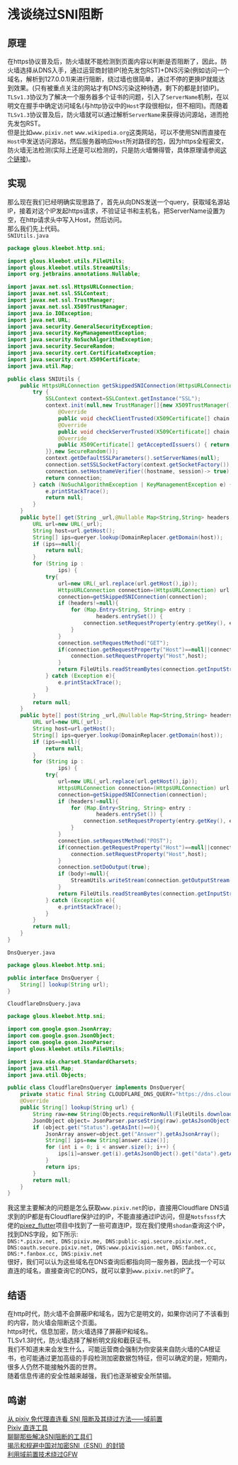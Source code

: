 # 浅谈绕过SNI阻断

## 原理
在https协议普及后，防火墙就不能检测到页面内容以判断是否阻断了，因此，防火墙选择从DNS入手，通过运营商封锁IP(抢先发包RST)+DNS污染(例如访问一个域名，解析到127.0.0.1)来进行阻断，绕过墙也很简单，通过不停的更换IP就能达到效果。(只有被重点关注的网站才有DNS污染这种待遇，剩下的都是封锁IP)。  
`TLSv1.3`协议为了解决一个服务器多个证书的问题，引入了`ServerName`机制，在以明文在握手中确定访问域名(与http协议中的`Host`字段很相似，但不相同)。而随着`TLSv1.3`协议普及后，防火墙就可以通过解析`ServerName`来获得访问源站，进而抢先发包RST。  
但是比如`www.pixiv.net` `www.wikipedia.org`这类网站，可以不使用SNI而直接在`Host`中发送访问源站，然后服务器响应`Host`所对路径的包，因为https全程密文，防火墙无法检测(实际上还是可以检测的，只是防火墙懒得管，具体原理请参阅[这个链接](https://gfw.report/talks/imc20/en/))。

## 实现
那么现在我们已经明确实现思路了，首先从向DNS发送一个query，获取域名源站IP，接着对这个IP发起https请求，不验证证书和主机名，把ServerName设置为空，在http请求头中写入Host，然后访问。  
那么我们先上代码。  
`SNIUtils.java`
```java
package glous.kleebot.http.sni;

import glous.kleebot.utils.FileUtils;
import glous.kleebot.utils.StreamUtils;
import org.jetbrains.annotations.Nullable;

import javax.net.ssl.HttpsURLConnection;
import javax.net.ssl.SSLContext;
import javax.net.ssl.TrustManager;
import javax.net.ssl.X509TrustManager;
import java.io.IOException;
import java.net.URL;
import java.security.GeneralSecurityException;
import java.security.KeyManagementException;
import java.security.NoSuchAlgorithmException;
import java.security.SecureRandom;
import java.security.cert.CertificateException;
import java.security.cert.X509Certificate;
import java.util.Map;

public class SNIUtils {
    public HttpsURLConnection getSkippedSNIConnection(HttpsURLConnection connection){
        try {
            SSLContext context=SSLContext.getInstance("SSL");
            context.init(null,new TrustManager[]{new X509TrustManager() {
                @Override
                public void checkClientTrusted(X509Certificate[] chain, String authType) throws CertificateException { }
                @Override
                public void checkServerTrusted(X509Certificate[] chain, String authType) throws CertificateException { }
                @Override
                public X509Certificate[] getAcceptedIssuers() { return null; }
            }},new SecureRandom());
            context.getDefaultSSLParameters().setServerNames(null);
            connection.setSSLSocketFactory(context.getSocketFactory());
            connection.setHostnameVerifier((hostname, session)-> true);
            return connection;
        } catch (NoSuchAlgorithmException | KeyManagementException e) {
            e.printStackTrace();
            return null;
        }
    }
    public byte[] get(String _url,@Nullable Map<String,String> headers, DnsQueryer queryer) throws IOException, GeneralSecurityException {
        URL url=new URL(_url);
        String host=url.getHost();
        String[] ips=queryer.lookup(DomainReplacer.getDomain(host));
        if (ips==null){
            return null;
        }
        for (String ip :
                ips) {
            try{
                url=new URL(_url.replace(url.getHost(),ip));
                HttpsURLConnection connection=(HttpsURLConnection) url.openConnection();
                connection=getSkippedSNIConnection(connection);
                if (headers!=null){
                    for (Map.Entry<String, String> entry :
                            headers.entrySet()) {
                        connection.setRequestProperty(entry.getKey(), entry.getValue());
                    }
                }
                connection.setRequestMethod("GET");
                if(connection.getRequestProperty("Host")==null||connection.getRequestProperty("Host").isEmpty()){
                    connection.setRequestProperty("Host",host);
                }
                return FileUtils.readStreamBytes(connection.getInputStream());
            } catch (Exception e){
                e.printStackTrace();
            }
        }
        return null;
    }
    public byte[] post(String _url,@Nullable Map<String,String> headers,DnsQueryer queryer,@Nullable byte[] body) throws IOException, GeneralSecurityException {
        URL url=new URL(_url);
        String host=url.getHost();
        String[] ips=queryer.lookup(DomainReplacer.getDomain(host));
        if (ips==null){
            return null;
        }
        for (String ip :
                ips) {
            try{
                url=new URL(_url.replace(url.getHost(),ip));
                HttpsURLConnection connection=(HttpsURLConnection) url.openConnection();
                connection=getSkippedSNIConnection(connection);
                if (headers!=null){
                    for (Map.Entry<String, String> entry :
                            headers.entrySet()) {
                        connection.setRequestProperty(entry.getKey(), entry.getValue());
                    }
                }
                connection.setRequestMethod("POST");
                if(connection.getRequestProperty("Host")==null||connection.getRequestProperty("Host").isEmpty()){
                    connection.setRequestProperty("Host",host);
                }
                connection.setDoOutput(true);
                if (body!=null){
                    StreamUtils.writeStream(connection.getOutputStream(),body);
                }
                return FileUtils.readStreamBytes(connection.getInputStream());
            } catch (Exception e){
                e.printStackTrace();
            }
        }
        return null;
    }
}
```
`DnsQueryer.java`
```java
package glous.kleebot.http.sni;

public interface DnsQueryer {
    String[] lookup(String url);
}
```
`CloudflareDnsQuery.java`
```java
package glous.kleebot.http.sni;

import com.google.gson.JsonArray;
import com.google.gson.JsonObject;
import com.google.gson.JsonParser;
import glous.kleebot.utils.FileUtils;

import java.nio.charset.StandardCharsets;
import java.util.Map;
import java.util.Objects;

public class CloudflareDnsQueryer implements DnsQueryer{
    private static final String CLOUDFLARE_DNS_QUERY="https://dns.cloudflare.com/dns-query?name=";
    @Override
    public String[] lookup(String url) {
        String raw=new String(Objects.requireNonNull(FileUtils.download(CLOUDFLARE_DNS_QUERY+url, null, Map.of("Accept", "application/dns-json"))), StandardCharsets.UTF_8);
        JsonObject object= JsonParser.parseString(raw).getAsJsonObject();
        if (object.get("Status").getAsInt()==0){
            JsonArray answer=object.get("Answer").getAsJsonArray();
            String[] ips=new String[answer.size()];
            for (int i = 0; i < answer.size(); i++) {
                ips[i]=answer.get(i).getAsJsonObject().get("data").getAsString();
            }
            return ips;
        }
        return null;
    }
}
```

我这里主要解决的问题是怎么获取`www.pixiv.net`的ip，直接用Cloudflare DNS请求到的IP都是有Cloudflare保护过的IP，不能直接通过IP访问，但是`Notsfsssf`大佬的[pixez_flutter](https://github.com/Notsfsssf/pixez-flutter)项目中找到了一些可直连IP，现在我们使用`shodan`查询这个IP，找到DNS字段，如下所示:  
`DNS:*.pixiv.net, DNS:pixiv.me, DNS:public-api.secure.pixiv.net, DNS:oauth.secure.pixiv.net, DNS:www.pixivision.net, DNS:fanbox.cc, DNS:*.fanbox.cc, DNS:pixiv.net`  
很好，我们可以认为这些域名在DNS查询后都指向同一服务器，因此找一个可以直连的域名，直接查询它的DNS，就可以拿到`www.pixiv.net`的IP了。  

## 结语
在http时代，防火墙不会屏蔽IP和域名，因为它是明文的，如果你访问了不该看到的内容，防火墙会阻断这个页面。  
https时代，信息加密，防火墙选择了屏蔽IP和域名。  
TLSv1.3时代，防火墙选择了解析明文段和截获证书。  
我们不知道未来会发生什么，可能运营商会强制为你安装来自防火墙的CA根证书，也可能通过更加高级的手段检测加密数据包特征，但可以确定的是，短期内，很多人仍然不能接触外面的世界。  
随着信息传递的安全性越来越强，我们也逐渐被安全所禁锢。

## 鸣谢
[从 pixiv 免代理直连看 SNI 阻断及其绕过方法——域前置](xkww3n.cyou/2020/05/01/sni-blocking-and-domain-fronting/)  
[Pixiv 直连工具](https://logi.im/security/bypass-sni-based-filtering.html)  
[聊聊那些解决SNI阻断的工具们](https://nicebowl.fun/24)  
[揭示和规避中国对加密SNI（ESNI）的封锁](https://gfw.report/blog/gfw_esni_blocking/zh/)  
[利用域前置技术绕过GFW](https://gulut.github.io/gulut-blog/post1/2020/05/31/2020-05-31-by-pass-the-gfw-by-sni/)
